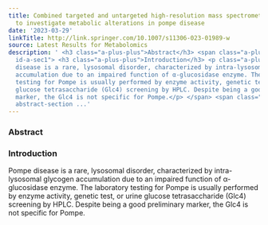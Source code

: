 ```yaml
---
title: Combined targeted and untargeted high-resolution mass spectrometry analyses
  to investigate metabolic alterations in pompe disease
date: '2023-03-29'
linkTitle: http://link.springer.com/10.1007/s11306-023-01989-w
source: Latest Results for Metabolomics
description: ' <h3 class="a-plus-plus">Abstract</h3> <span class="a-plus-plus abstract-section
  id-a-sec1"> <h3 class="a-plus-plus">Introduction</h3> <p class="a-plus-plus">Pompe
  disease is a rare, lysosomal disorder, characterized by intra-lysosomal glycogen
  accumulation due to an impaired function of α-glucosidase enzyme. The laboratory
  testing for Pompe is usually performed by enzyme activity, genetic test, or urine
  glucose tetrasaccharide (Glc4) screening by HPLC. Despite being a good preliminary
  marker, the Glc4 is not specific for Pompe.</p> </span> <span class="a-plus-plus
  abstract-section ...'
---
```

 <h3 class="a-plus-plus">Abstract</h3> <span class="a-plus-plus abstract-section id-a-sec1"> <h3 class="a-plus-plus">Introduction</h3> <p class="a-plus-plus">Pompe disease is a rare, lysosomal disorder, characterized by intra-lysosomal glycogen accumulation due to an impaired function of α-glucosidase enzyme. The laboratory testing for Pompe is usually performed by enzyme activity, genetic test, or urine glucose tetrasaccharide (Glc4) screening by HPLC. Despite being a good preliminary marker, the Glc4 is not specific for Pompe.</p> </span> <span class="a-plus-plus abstract-section ...